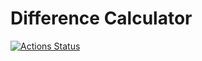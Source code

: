 # Difference Calculator

[![Actions Status](https://github.com/vlapinaa/frontend-project-46/actions/workflows/hexlet-check.yml/badge.svg)](https://github.com/vlapinaa/frontend-project-46/actions)